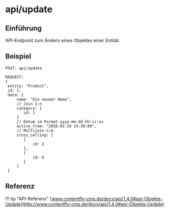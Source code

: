 # api/update

## Einführung
API-Endpoint zum Ändern eines Objektes einer Entität.

## Beispiel


```
POST: api/update

REQUEST:
{
 entity: "Product",
 id: 1,
 data: {
     name: "Ein neueer Name",
     // Join 1:n
     category: {
        id: 1
     }
     // Datum im Format yyyy-mm-dd hh:ii:ss
     active_from: "2016-02-18 15:30:00",
     // Multijoin n:m
     cross_selling: [
        {
            id: 2
        },
        {
            id: 6
        }
     ]
 }

```


## Referenz

!!! tip "API-Referenz"
    [www.contentfly-cms.de/docs/api/1.4.0#api-Objekte-Update](http://www.contentfly-cms.de/docs/api/1.4.0#api-Objekte-Update)